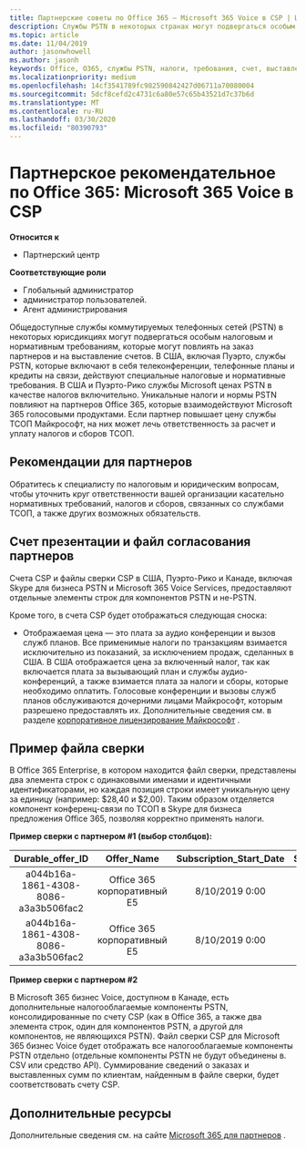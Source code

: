```yaml
---
title: Партнерские советы по Office 365 — Microsoft 365 Voice в CSP | Центр партнеров
description: Службы PSTN в некоторых странах могут подвергаться особым налоговым и нормативным требованиям, которые могут повлиять на заказ партнеров и на выставление счетов.
ms.topic: article
ms.date: 11/04/2019
author: jasonwhowell
ms.author: jasonh
keywords: Office, O365, службы PSTN, налоги, требования, счет, выставление счетов
ms.localizationpriority: medium
ms.openlocfilehash: 14cf3541789fc982590842427d06711a70080004
ms.sourcegitcommit: 5dcf8cefd2c4731c6a80e57c65b43521d7c37b6d
ms.translationtype: MT
ms.contentlocale: ru-RU
ms.lasthandoff: 03/30/2020
ms.locfileid: "80390793"
---
```

# <a name="office-365-partner-advisory-microsoft-365-voice-in-csp"></a>Партнерское рекомендательное по Office 365: Microsoft 365 Voice в CSP

**Относится к**

- Партнерский центр  

**Соответствующие роли**
-   Глобальный администратор
-   администратор пользователей.
-   Агент администрирования

Общедоступные службы коммутируемых телефонных сетей (PSTN) в некоторых юрисдикциях могут подвергаться особым налоговым и нормативным требованиям, которые могут повлиять на заказ партнеров и на выставление счетов. В США, включая Пуэрто, службы PSTN, которые включают в себя телеконференции, телефонные планы и кредиты на связи, действуют специальные налоговые и нормативные требования. В США и Пуэрто-Рико службы Microsoft ценах PSTN в качестве налогов включительно.  Уникальные налоги и нормы PSTN повлияют на партнеров Office 365, которые взаимодействуют Microsoft 365 голосовыми продуктами.  Если партнер повышает цену службы ТСОП Майкрософт, на них может лечь ответственность за расчет и уплату налогов и сборов ТСОП.

## <a name="partner-recommendations"></a>Рекомендации для партнеров

Обратитесь к специалисту по налоговым и юридическим вопросам, чтобы уточнить круг ответственности вашей организации касательно нормативных требований, налогов и сборов, связанных со службами ТСОП, а также других возможных обязательств.

## <a name="invoice-presentation-and-partner-reconciliation-file"></a>Счет презентации и файл согласования партнеров

Счета CSP и файлы сверки CSP в США, Пуэрто-Рико и Канаде, включая Skype для бизнеса PSTN и Microsoft 365 Voice Services, предоставляют отдельные элементы строк для компонентов PSTN и не-PSTN.

Кроме того, в счета CSP будет отображаться следующая сноска:

* Отображаемая цена — это плата за аудио конференции и вызов служб планов.  Все применимые налоги по транзакциям взимается исключительно из показаний, за исключением продаж, сделанных в США.  В США отображается цена за включенный налог, так как включается плата за вызывающий план и службы аудио-конференций, а также взимается плата за налоги и сборы, которые необходимо оплатить.  Голосовые конференции и вызовы служб планов обслуживаются дочерними лицами Майкрософт, которым разрешено предоставлять их.  Дополнительные сведения см. в разделе [корпоративное лицензирование Майкрософт](https://go.microsoft.com/fwlink/?LinkId=690247) .

## <a name="reconciliation-file-example"></a>Пример файла сверки

В Office 365 Enterprise, в котором находится файл сверки, представлены два элемента строк с одинаковыми именами и идентичными идентификаторами, но каждая позиция строки имеет уникальную цену за единицу (например: $28,40 и $2,00). Таким образом отделяется компонент конференц-связи по ТСОП в Skype для бизнеса предложения Office 365, позволяя корректно применять налоги.

**Пример сверки с партнером #1 (выбор столбцов):**

|**Durable_offer_ID**|**Offer_Name**|**Subscription_Start_Date**|**Subscription_End_Date**|**Charge_Start_Date**|**Charge_End_Date**|**Charge_Type**|**Unit_Price**|
|:----:|:----:|:----:|:----:|:----:|:----:|:----:|:----:|
|a044b16a-1861-4308-8086-a3a3b506fac2   |Office 365 корпоративный E5   |8/10/2019 0:00   |8/11/2019 0:00   |8/11/2019 0:00|9/10/2019 0:00   |Оплата цикла   |28,4   |
|a044b16a-1861-4308-8086-a3a3b506fac2   |Office 365 корпоративный E5   |8/10/2019 0:00   |8/11/2019 0:00   |8/11/2019 0:00   |9/10/2019 0:00   |Оплата цикла   |2.00   |

**Пример сверки с партнером #2**

В Microsoft 365 бизнес Voice, доступном в Канаде, есть дополнительные налогооблагаемые компоненты PSTN, консолидированные по счету CSP (как в Office 365, а также два элемента строк, один для компонентов PSTN, а другой для компонентов, не являющихся PSTN).  Файл сверки CSP для Microsoft 365 бизнес Voice будет отображать все налогооблагаемые компоненты PSTN отдельно (отдельные компоненты PSTN не будут объединены в. CSV или средство API).  Суммирование сведений о заказах и выставленных сумм по клиентам, найденным в файле сверки, будет соответствовать счету CSP.

## <a name="additional-resources"></a>Дополнительные ресурсы
Дополнительные сведения см. на сайте [Microsoft 365 для партнеров](https://drumbeat.office.com/Pages/home2016.aspx) .

